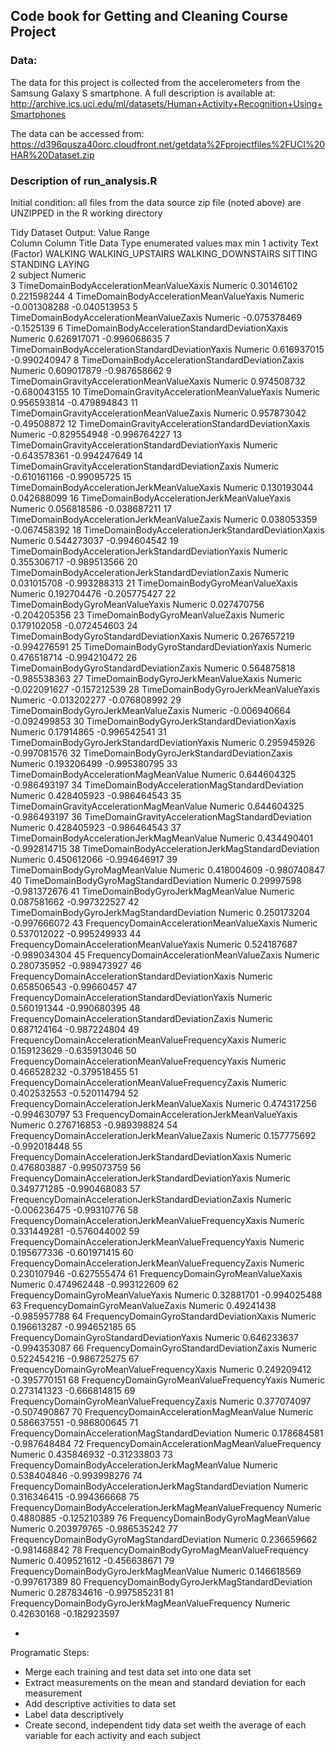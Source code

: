 ##  Code book for Getting and Cleaning Course Project

### Data:
The data for this project is collected from the accelerometers from the Samsung Galaxy S smartphone. A full description is available at: http://archive.ics.uci.edu/ml/datasets/Human+Activity+Recognition+Using+Smartphones 

The data can be accessed from: https://d396qusza40orc.cloudfront.net/getdata%2Fprojectfiles%2FUCI%20HAR%20Dataset.zip 

### Description of run_analysis.R 
Initial condition: all files from the data source zip file (noted above) are UNZIPPED in the R working directory

Tidy Dataset Output:
			Value Range		
Column	Column Title	                                Data Type	  enumerated values	    max	        min
1	    activity	                                    Text (Factor) WALKING
                                                                      WALKING_UPSTAIRS
                                                                      WALKING_DOWNSTAIRS
                                                                      SITTING
                                                                      STANDING
                                                                      LAYING		
2	subject	                                            Numeric			
3	TimeDomainBodyAccelerationMeanValueXaxis            Numeric		                       0.30146102	0.221598244
4	TimeDomainBodyAccelerationMeanValueYaxis	        Numeric		                      -0.001308288	-0.040513953
5	TimeDomainBodyAccelerationMeanValueZaxis	        Numeric		                      -0.075378469	-0.1525139
6	TimeDomainBodyAccelerationStandardDeviationXaxis	Numeric		                       0.626917071	-0.996068635
7	TimeDomainBodyAccelerationStandardDeviationYaxis	Numeric		                       0.616937015	-0.990240947
8	TimeDomainBodyAccelerationStandardDeviationZaxis	Numeric		                       0.609017879	-0.987658662
9	TimeDomainGravityAccelerationMeanValueXaxis	        Numeric	                           0.974508732	-0.680043155
10	TimeDomainGravityAccelerationMeanValueYaxis	        Numeric	                           0.956593814	-0.479894843
11	TimeDomainGravityAccelerationMeanValueZaxis	        Numeric	                           0.957873042	-0.49508872
12	TimeDomainGravityAccelerationStandardDeviationXaxis	Numeric		-0.829554948	-0.996764227
13	TimeDomainGravityAccelerationStandardDeviationYaxis	Numeric		-0.643578361	-0.994247649
14	TimeDomainGravityAccelerationStandardDeviationZaxis	Numeric		-0.610161166	-0.99095725
15	TimeDomainBodyAccelerationJerkMeanValueXaxis	Numeric		0.130193044	0.042688099
16	TimeDomainBodyAccelerationJerkMeanValueYaxis	Numeric		0.056818586	-0.038687211
17	TimeDomainBodyAccelerationJerkMeanValueZaxis	Numeric		0.038053359	-0.067458392
18	TimeDomainBodyAccelerationJerkStandardDeviationXaxis	Numeric		0.544273037	-0.994604542
19	TimeDomainBodyAccelerationJerkStandardDeviationYaxis	Numeric		0.355306717	-0.989513566
20	TimeDomainBodyAccelerationJerkStandardDeviationZaxis	Numeric		0.031015708	-0.993288313
21	TimeDomainBodyGyroMeanValueXaxis	Numeric		0.192704476	-0.205775427
22	TimeDomainBodyGyroMeanValueYaxis	Numeric		0.027470756	-0.204205356
23	TimeDomainBodyGyroMeanValueZaxis	Numeric		0.179102058	-0.072454603
24	TimeDomainBodyGyroStandardDeviationXaxis	Numeric		0.267657219	-0.994276591
25	TimeDomainBodyGyroStandardDeviationYaxis	Numeric		0.476518714	-0.994210472
26	TimeDomainBodyGyroStandardDeviationZaxis	Numeric		0.564875818	-0.985538363
27	TimeDomainBodyGyroJerkMeanValueXaxis	Numeric		-0.022091627	-0.157212539
28	TimeDomainBodyGyroJerkMeanValueYaxis	Numeric		-0.013202277	-0.076808992
29	TimeDomainBodyGyroJerkMeanValueZaxis	Numeric		-0.006940664	-0.092499853
30	TimeDomainBodyGyroJerkStandardDeviationXaxis	Numeric		0.17914865	-0.996542541
31	TimeDomainBodyGyroJerkStandardDeviationYaxis	Numeric		0.295945926	-0.997081576
32	TimeDomainBodyGyroJerkStandardDeviationZaxis	Numeric		0.193206499	-0.995380795
33	TimeDomainBodyAccelerationMagMeanValue	Numeric		0.644604325	-0.986493197
34	TimeDomainBodyAccelerationMagStandardDeviation	Numeric		0.428405923	-0.986464543
35	TimeDomainGravityAccelerationMagMeanValue	Numeric		0.644604325	-0.986493197
36	TimeDomainGravityAccelerationMagStandardDeviation	Numeric		0.428405923	-0.986464543
37	TimeDomainBodyAccelerationJerkMagMeanValue	Numeric		0.434490401	-0.992814715
38	TimeDomainBodyAccelerationJerkMagStandardDeviation	Numeric		0.450612066	-0.994646917
39	TimeDomainBodyGyroMagMeanValue	Numeric		0.418004609	-0.980740847
40	TimeDomainBodyGyroMagStandardDeviation	Numeric		0.29997598	-0.981372676
41	TimeDomainBodyGyroJerkMagMeanValue	Numeric		0.087581662	-0.997322527
42	TimeDomainBodyGyroJerkMagStandardDeviation	Numeric		0.250173204	-0.997666072
43	FrequencyDomainAccelerationMeanValueXaxis	Numeric		0.537012022	-0.995249933
44	FrequencyDomainAccelerationMeanValueYaxis	Numeric		0.524187687	-0.989034304
45	FrequencyDomainAccelerationMeanValueZaxis	Numeric		0.280735952	-0.989473927
46	FrequencyDomainAccelerationStandardDeviationXaxis	Numeric		0.658506543	-0.99660457
47	FrequencyDomainAccelerationStandardDeviationYaxis	Numeric		0.560191344	-0.990680395
48	FrequencyDomainAccelerationStandardDeviationZaxis	Numeric		0.687124164	-0.987224804
49	FrequencyDomainAccelerationMeanValueFrequencyXaxis	Numeric		0.159123629	-0.635913046
50	FrequencyDomainAccelerationMeanValueFrequencyYaxis	Numeric		0.466528232	-0.379518455
51	FrequencyDomainAccelerationMeanValueFrequencyZaxis	Numeric		0.402532553	-0.520114794
52	FrequencyDomainAccelerationJerkMeanValueXaxis	Numeric		0.474317256	-0.994630797
53	FrequencyDomainAccelerationJerkMeanValueYaxis	Numeric		0.276716853	-0.989398824
54	FrequencyDomainAccelerationJerkMeanValueZaxis	Numeric		0.157775692	-0.992018448
55	FrequencyDomainAccelerationJerkStandardDeviationXaxis	Numeric		0.476803887	-0.995073759
56	FrequencyDomainAccelerationJerkStandardDeviationYaxis	Numeric		0.349771285	-0.990468083
57	FrequencyDomainAccelerationJerkStandardDeviationZaxis	Numeric		-0.006236475	-0.99310776
58	FrequencyDomainAccelerationJerkMeanValueFrequencyXaxis	Numeric		0.331449281	-0.576044002
59	FrequencyDomainAccelerationJerkMeanValueFrequencyYaxis	Numeric		0.195677336	-0.601971415
60	FrequencyDomainAccelerationJerkMeanValueFrequencyZaxis	Numeric		0.230107946	-0.627555474
61	FrequencyDomainGyroMeanValueXaxis	Numeric		0.474962448	-0.993122609
62	FrequencyDomainGyroMeanValueYaxis	Numeric		0.32881701	-0.994025488
63	FrequencyDomainGyroMeanValueZaxis	Numeric		0.49241438	-0.985957788
64	FrequencyDomainGyroStandardDeviationXaxis	Numeric		0.196613287	-0.994652185
65	FrequencyDomainGyroStandardDeviationYaxis	Numeric		0.646233637	-0.994353087
66	FrequencyDomainGyroStandardDeviationZaxis	Numeric		0.522454216	-0.986725275
67	FrequencyDomainGyroMeanValueFrequencyXaxis	Numeric		0.249209412	-0.395770151
68	FrequencyDomainGyroMeanValueFrequencyYaxis	Numeric		0.273141323	-0.666814815
69	FrequencyDomainGyroMeanValueFrequencyZaxis	Numeric		0.377074097	-0.507490867
70	FrequencyDomainAccelerationMagMeanValue	Numeric		0.586637551	-0.986800645
71	FrequencyDomainAccelerationMagStandardDeviation	Numeric		0.178684581	-0.987648484
72	FrequencyDomainAccelerationMagMeanValueFrequency	Numeric		0.435846932	-0.31233803
73	FrequencyDomainBodyAccelerationJerkMagMeanValue	Numeric		0.538404846	-0.993998276
74	FrequencyDomainBodyAccelerationJerkMagStandardDeviation	Numeric		0.316346415	-0.994366668
75	FrequencyDomainBodyAccelerationJerkMagMeanValueFrequency	Numeric		0.4880885	-0.125210389
76	FrequencyDomainBodyGyroMagMeanValue	Numeric		0.203979765	-0.986535242
77	FrequencyDomainBodyGyroMagStandardDeviation	Numeric		0.236659662	-0.981468842
78	FrequencyDomainBodyGyroMagMeanValueFrequency	Numeric		0.409521612	-0.456638671
79	FrequencyDomainBodyGyroJerkMagMeanValue	Numeric		0.146618569	-0.997617389
80	FrequencyDomainBodyGyroJerkMagStandardDeviation	Numeric		0.287834616	-0.997585231
81	FrequencyDomainBodyGyroJerkMagMeanValueFrequency	Numeric		0.42630168	-0.182923597

-

Programatic Steps:

+ Merge each training and test data set into one data set
+ Extract  measurements on the mean and standard deviation for each measurement
+ Add descriptive activities to data set
+ Label data descriptively
+ Create second, independent tidy data set weith the average of each variable for each activity and each subject
